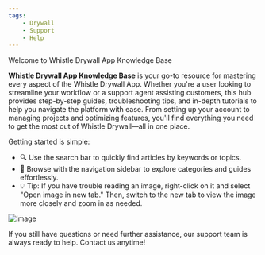 ```yaml
---
tags:
    - Drywall
    - Support
    - Help
---
```


Welcome to Whistle Drywall App Knowledge Base

**Whistle Drywall App Knowledge Base** is your go-to resource for mastering every aspect of the Whistle Drywall App. Whether you're a user looking to streamline your workflow or a support agent assisting customers, this hub provides step-by-step guides, troubleshooting tips, and in-depth tutorials to help you navigate the platform with ease. From setting up your account to managing projects and optimizing features, you'll find everything you need to get the most out of Whistle Drywall—all in one place. 

Getting started is simple:

- 🔍 Use the search bar to quickly find articles by keywords or topics.
- 📂 Browse with the navigation sidebar to explore categories and guides effortlessly.
- 💡 Tip: If you have trouble reading an image, right-click on it and select "Open image in new tab." Then, switch to the new tab to view the image more closely and zoom in as needed.

![image](https://github.com/user-attachments/assets/fa68ac1c-651b-45a2-863f-4e5bc0ca7166)


If you still have questions or need further assistance, our support team is always ready to help. Contact us anytime!
